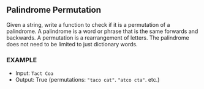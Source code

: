 ## Palindrome Permutation
Given a string, write a function to check if it is a permutation of a palindrome. A palindrome is a word or phrase that is the same forwards and backwards. A permutation
is a rearrangement of letters. The palindrome does not need to be limited to just dictionary words.
### EXAMPLE
- Input: `Tact Coa`
- Output: True (permutations: `"taco cat"`. `"atco cta"`. etc.)